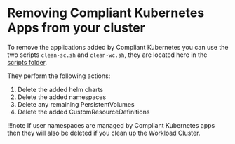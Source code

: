 # Removing Compliant Kubernetes Apps from your cluster

To remove the applications added by Compliant Kubernetes you can use the two scripts `clean-sc.sh` and `clean-wc.sh`, they are located here in the [scripts folder](https://github.com/elastisys/compliantkubernetes-apps/tree/main/scripts).

They perform the following actions:

1. Delete the added helm charts
2. Delete the added namespaces
3. Delete any remaining PersistentVolumes
4. Delete the added CustomResourceDefinitions

!!!note
    If user namespaces are managed by Compliant Kubernetes apps then they will also be deleted if you clean up the Workload Cluster.
